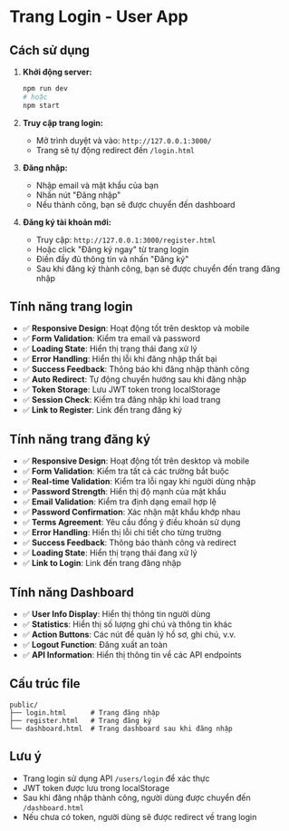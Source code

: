 # Trang Login - User App

## Cách sử dụng

1. **Khởi động server:**
   ```bash
   npm run dev
   # hoặc
   npm start
   ```

2. **Truy cập trang login:**
   - Mở trình duyệt và vào: `http://127.0.0.1:3000/`
   - Trang sẽ tự động redirect đến `/login.html`

3. **Đăng nhập:**
   - Nhập email và mật khẩu của bạn
   - Nhấn nút "Đăng nhập"
   - Nếu thành công, bạn sẽ được chuyển đến dashboard

4. **Đăng ký tài khoản mới:**
   - Truy cập: `http://127.0.0.1:3000/register.html`
   - Hoặc click "Đăng ký ngay" từ trang login
   - Điền đầy đủ thông tin và nhấn "Đăng ký"
   - Sau khi đăng ký thành công, bạn sẽ được chuyển đến trang đăng nhập

## Tính năng trang login

- ✅ **Responsive Design**: Hoạt động tốt trên desktop và mobile
- ✅ **Form Validation**: Kiểm tra email và password
- ✅ **Loading State**: Hiển thị trạng thái đang xử lý
- ✅ **Error Handling**: Hiển thị lỗi khi đăng nhập thất bại
- ✅ **Success Feedback**: Thông báo khi đăng nhập thành công
- ✅ **Auto Redirect**: Tự động chuyển hướng sau khi đăng nhập
- ✅ **Token Storage**: Lưu JWT token trong localStorage
- ✅ **Session Check**: Kiểm tra đăng nhập khi load trang
- ✅ **Link to Register**: Link đến trang đăng ký

## Tính năng trang đăng ký

- ✅ **Responsive Design**: Hoạt động tốt trên desktop và mobile
- ✅ **Form Validation**: Kiểm tra tất cả các trường bắt buộc
- ✅ **Real-time Validation**: Kiểm tra lỗi ngay khi người dùng nhập
- ✅ **Password Strength**: Hiển thị độ mạnh của mật khẩu
- ✅ **Email Validation**: Kiểm tra định dạng email hợp lệ
- ✅ **Password Confirmation**: Xác nhận mật khẩu khớp nhau
- ✅ **Terms Agreement**: Yêu cầu đồng ý điều khoản sử dụng
- ✅ **Error Handling**: Hiển thị lỗi chi tiết cho từng trường
- ✅ **Success Feedback**: Thông báo thành công và redirect
- ✅ **Loading State**: Hiển thị trạng thái đang xử lý
- ✅ **Link to Login**: Link đến trang đăng nhập

## Tính năng Dashboard

- ✅ **User Info Display**: Hiển thị thông tin người dùng
- ✅ **Statistics**: Hiển thị số lượng ghi chú và thông tin khác
- ✅ **Action Buttons**: Các nút để quản lý hồ sơ, ghi chú, v.v.
- ✅ **Logout Function**: Đăng xuất an toàn
- ✅ **API Information**: Hiển thị thông tin về các API endpoints

## Cấu trúc file

```
public/
├── login.html      # Trang đăng nhập
├── register.html   # Trang đăng ký
└── dashboard.html  # Trang dashboard sau khi đăng nhập
```

## Lưu ý

- Trang login sử dụng API `/users/login` để xác thực
- JWT token được lưu trong localStorage
- Sau khi đăng nhập thành công, người dùng được chuyển đến `/dashboard.html`
- Nếu chưa có token, người dùng sẽ được redirect về trang login
